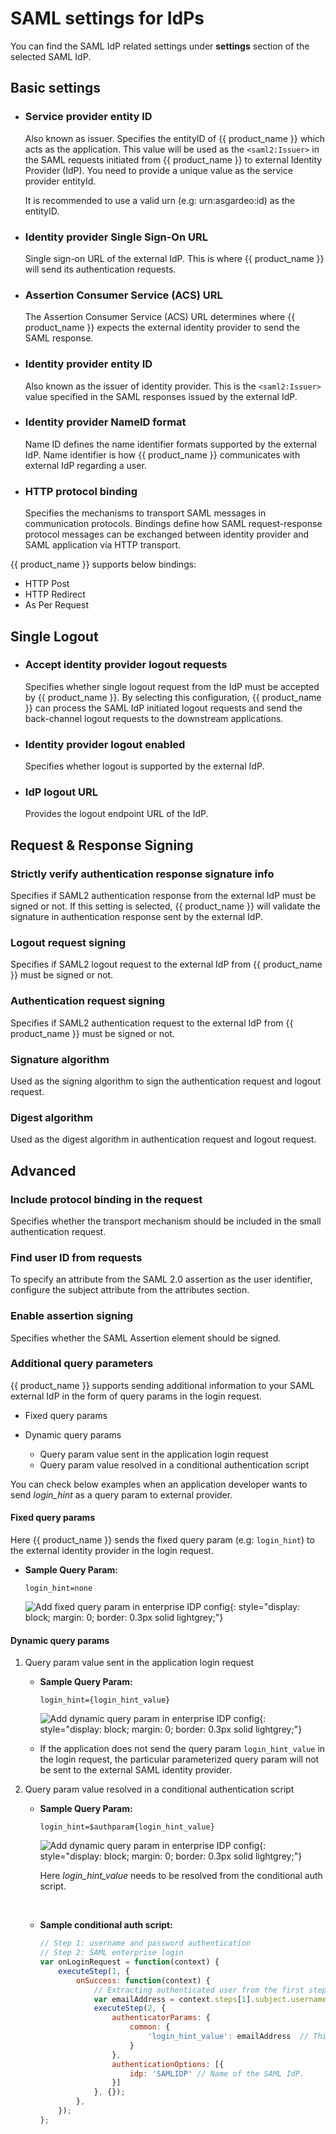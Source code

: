 # SAML settings for IdPs
You can find the SAML IdP related settings under **settings** section of the selected SAML IdP.

## Basic settings

- ### Service provider entity ID

    Also known as  issuer. Specifies the entityID of {{ product_name }} which acts as the application. This value will be used as the `<saml2:Issuer>` in the SAML requests initiated from {{ product_name }} to external Identity Provider (IdP). You need to provide a unique value as the service provider entityId.

    It is recommended to use a valid urn (e.g: urn:asgardeo:id) as the entityID.

- ### Identity provider Single Sign-On URL

    Single sign-on URL of the external IdP. This is where {{ product_name }} will send its authentication requests.

- ### Assertion Consumer Service (ACS) URL

    The Assertion Consumer Service (ACS) URL determines where {{ product_name }} expects the external identity provider to send the SAML response.

- ### Identity provider entity ID

    Also known as the issuer of identity provider. This is the `<saml2:Issuer>` value specified in the SAML responses issued by the external IdP.

- ### Identity provider NameID format

    Name ID defines the name identifier formats supported by the external IdP. Name identifier is how {{ product_name }} communicates with external IdP regarding a user.

- ### HTTP protocol binding

    Specifies the mechanisms to transport SAML messages in communication protocols. Bindings define how SAML request-response protocol messages can be exchanged between identity provider and SAML application via HTTP transport.

{{ product_name }} supports below bindings:

- HTTP Post
- HTTP Redirect
- As Per Request

## Single Logout

- ### Accept identity provider logout requests

    Specifies whether single logout request from the IdP must be accepted by {{ product_name }}. By selecting this configuration, {{ product_name }} can process the SAML IdP initiated logout requests and send the back-channel logout requests to the downstream applications.

- ### Identity provider logout enabled

    Specifies whether logout is supported by the external IdP.

- ### IdP logout URL

    Provides the logout endpoint URL of the IdP.

## Request & Response Signing

### Strictly verify authentication response signature info

Specifies if SAML2 authentication response from the external IdP must be signed or not. If this setting is selected, {{ product_name }} will validate the signature in authentication response sent by the external IdP.

### Logout request signing

Specifies if SAML2 logout request to the external IdP from {{ product_name }} must be signed or not.

### Authentication request signing

Specifies if SAML2 authentication request to the external IdP from {{ product_name }} must be signed or not.

### Signature algorithm

Used as the signing algorithm to sign the authentication request and logout request.

### Digest algorithm

Used as the digest algorithm in authentication request and logout request.

## Advanced

### Include protocol binding in the request

Specifies whether the transport mechanism should be included in the small authentication request.

### Find user ID from requests

To specify an attribute from the SAML 2.0 assertion as the user identifier, configure the subject attribute from the attributes section.

### Enable assertion signing

Specifies whether the SAML Assertion element should be signed.

### Additional query parameters

{{ product_name }} supports sending additional information to your SAML external IdP in the form of query params in the login request.

- Fixed query params
- Dynamic query params

  - Query param value sent in the application login request
  - Query param value resolved in a conditional authentication script

You can check below examples when an application developer wants to send _login_hint_ as a query param to external provider.

#### Fixed query params

Here {{ product_name }} sends the fixed query param (e.g: `login_hint`) to the external identity provider in the login request.

- **Sample Query Param:**

    `login_hint=none`

    ![Add fixed query param in enterprise IDP config]({{base_path}}/assets/img/guides/idp/saml-enterprise-idp/queryparam/fixed-query-param.png){: style="display: block; margin: 0; border: 0.3px solid lightgrey;"}

#### Dynamic query params

1. Query param value sent in the application login request

    - **Sample Query Param:**

        `login_hint={login_hint_value}`
        <br>

        ![Add dynamic query param in enterprise IDP config]({{base_path}}/assets/img/guides/idp/saml-enterprise-idp/queryparam/dynamic_query_param.png){: style="display: block; margin: 0; border: 0.3px solid lightgrey;"}

    - If the application does not send the query param `login_hint_value` in the login request, the particular parameterized query param  will not be sent to the external SAML identity provider.

2. Query param value resolved in a conditional authentication script

    - **Sample Query Param:**

        `login_hint=$authparam{login_hint_value}`

        ![Add dynamic query param in enterprise IDP config]({{base_path}}/assets/img/guides/idp/saml-enterprise-idp/queryparam/dynamic_query_param_from_conditional_auth.png){: style="display: block; margin: 0; border: 0.3px solid lightgrey;"}

        Here _login_hint_value_ needs to be resolved from the conditional auth script.
    <br>  

    - **Sample conditional auth script:**  

        ```js
        // Step 1: username and password authentication  
        // Step 2: SAML enterprise login  
        var onLoginRequest = function(context) {
            executeStep(1, {
                onSuccess: function(context) {
                    // Extracting authenticated user from the first step.
                    var emailAddress = context.steps[1].subject.username;
                    executeStep(2, {
                        authenticatorParams: {
                            common: {
                                'login_hint_value': emailAddress  // This is where we resolve the dynamic query param.
                            }
                        },
                        authenticationOptions: [{
                            idp: 'SAMLIDP' // Name of the SAML IdP.
                        }]
                    }, {});
                },
            });
        };
        ```